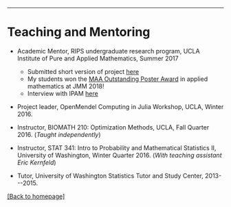 ---
# [](#header-1)Teaching and Mentoring

* Academic Mentor, RIPS undergraduate research program, UCLA Institute of Pure and Applied Mathematics, Summer 2017
	* Submitted short version of project [here](https://jasonxu90.github.io/files/ipam.pdf)
	* My students won the [MAA Outstanding Poster Award](https://www.maa.org/sites/default/files/Programs/WelcomeLetterJMM2018.docx.pdf) in applied mathematics at JMM 2018!
	* Interview with IPAM [here](http://www.ipam.ucla.edu/interviews/5288/)


* Project leader, OpenMendel Computing in Julia Workshop, UCLA, Winter 2016.

* Instructor, BIOMATH 210: Optimization Methods, UCLA, Fall Quarter 2016. (_Taught independently_)

* Instructor, STAT 341: Intro to Probability and Mathematical Statistics II, University of Washington, Winter Quarter 2016. (_With teaching assistant Eric Kernfeld_)

* Tutor, University of Washington Statistics Tutor and Study Center, 2013---2015.

[ [Back to homepage] ](./)
